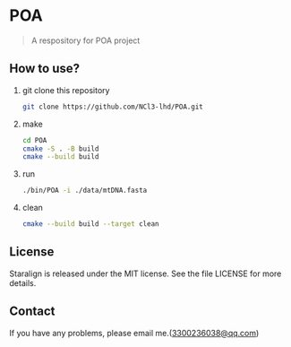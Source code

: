 # POA
> A respository for POA project

## How to use?

1. git clone this repository
   ```bash
   git clone https://github.com/NCl3-lhd/POA.git
   ```

2. make
   ```bash
   cd POA
   cmake -S . -B build
   cmake --build build
   ```

3. run
   ```bash
   ./bin/POA -i ./data/mtDNA.fasta 
   ```

4. clean
   ```bash
   cmake --build build --target clean
   ```

## License

Staralign is released under the MIT license. See the file LICENSE for more details.

## Contact

If you have any problems, please email me.(3300236038@qq.com)